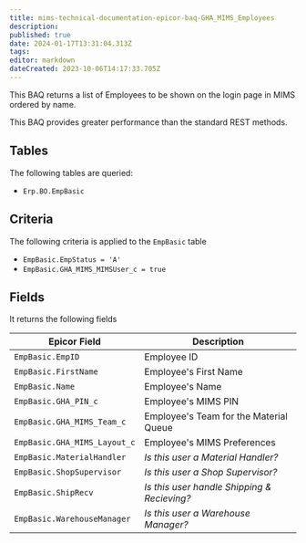 ```yaml
---
title: mims-technical-documentation-epicor-baq-GHA_MIMS_Employees
description: 
published: true
date: 2024-01-17T13:31:04.313Z
tags: 
editor: markdown
dateCreated: 2023-10-06T14:17:33.705Z
---
```


This BAQ returns a list of Employees to be shown on the login page in MIMS ordered by name.

This BAQ provides greater performance than the standard REST methods.

## Tables
The following tables are queried:
- `Erp.BO.EmpBasic`

## Criteria
The following criteria is applied to the `EmpBasic` table
- `EmpBasic.EmpStatus = 'A'`
- `EmpBasic.GHA_MIMS_MIMSUser_c = true`

## Fields
It returns the following fields

| Epicor Field                 | Description                                 |
| ---------------------------- | ------------------------------------------- |
| `EmpBasic.EmpID`             | Employee ID                                 |
| `EmpBasic.FirstName`         | Employee's First Name                       |
| `EmpBasic.Name`              | Employee's Name                             |
| `EmpBasic.GHA_PIN_c`         | Employee's MIMS PIN                         |
| `EmpBasic.GHA_MIMS_Team_c`   | Employee's Team for the Material Queue      |
| `EmpBasic.GHA_MIMS_Layout_c` | Employee's MIMS Preferences                 |
| `EmpBasic.MaterialHandler`   | *Is this user a Material Handler?*          |
| `EmpBasic.ShopSupervisor`    | *Is this user a Shop Supervisor?*           |
| `EmpBasic.ShipRecv`          | *Is this user handle Shipping & Recieving?* |
| `EmpBasic.WarehouseManager`  | *Is this user a Warehouse Manager?*         |

